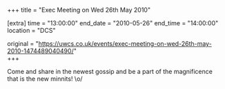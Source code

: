 +++
title = "Exec Meeting on Wed 26th May 2010"

[extra]
time = "13:00:00"
end_date = "2010-05-26"
end_time = "14:00:00"
location = "DCS"

original = "https://uwcs.co.uk/events/exec-meeting-on-wed-26th-may-2010-1474489040490/"    
+++

Come and share in the newest gossip and be a part of the magnificence that is the new minnits\! \\o/

